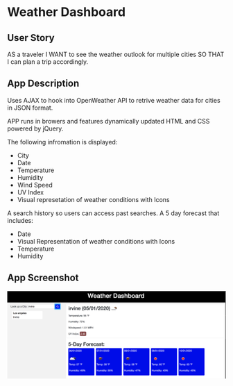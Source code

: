 # Weather Dashboard

## User Story
AS a traveler
I WANT to see the weather outlook for multiple cities
SO THAT I can plan a trip accordingly.

## App Description
Uses AJAX to hook into OpenWeather API to retrive weather data for cities in JSON format.

APP runs in browers and features dynamically updated HTML and CSS powered by jQuery.

The following infromation is displayed:
* City
* Date
* Temperature
* Humidity
* Wind Speed
* UV Index
* Visual represetation of weather conditions with Icons

A search history so users can access past searches.
A 5 day forecast that includes:
* Date
* Visual Representation of weather conditions with Icons
* Temperature
* Humidity

## App Screenshot

![Application Screenshot](/assets/weather-dashboard.png)

